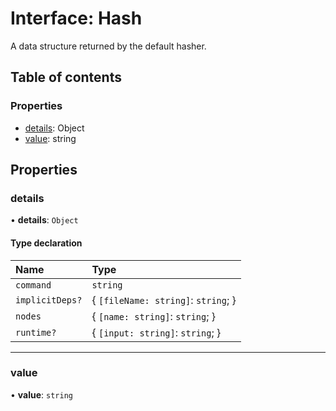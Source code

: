 # Interface: Hash

A data structure returned by the default hasher.

## Table of contents

### Properties

-  [details](../../devkit/documents/Hash#details): Object
-  [value](../../devkit/documents/Hash#value): string

## Properties

### details

• **details**: `Object`

#### Type declaration

| Name            | Type                                 |
| :-------------- | :----------------------------------- |
| `command`       | `string`                             |
| `implicitDeps?` | \{ `[fileName: string]`: `string`; } |
| `nodes`         | \{ `[name: string]`: `string`; }     |
| `runtime?`      | \{ `[input: string]`: `string`; }    |

---

### value

• **value**: `string`
